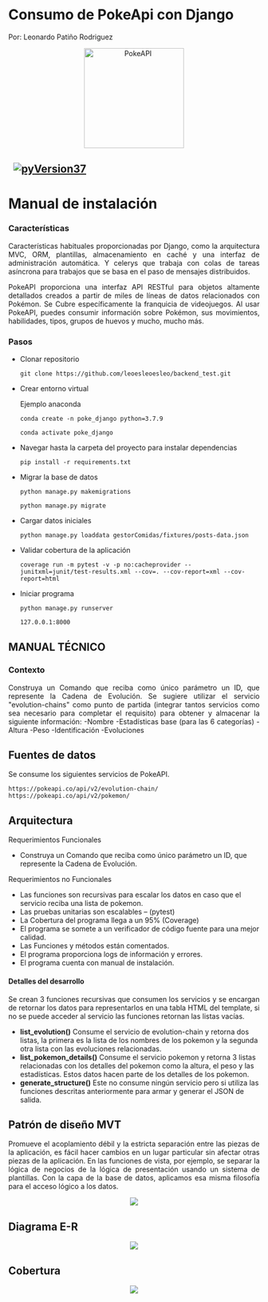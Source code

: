 #
# Consumo de PokeApi con Django
Por: Leonardo Patiño Rodriguez
<div align="center">
	<img height="200" src="https://leoesleoesleo.github.io/imagenes/django_pokeapi.png" alt="PokeAPI">
</div>  

## &nbsp; [![pyVersion37](https://img.shields.io/badge/python-3.7-blue.svg)](https://www.python.org/download/releases/3.7/)

# Manual de instalación

### Características
<p align="justify">
Características habituales proporcionadas por Django, como la arquitectura MVC, ORM, plantillas, almacenamiento en caché y una interfaz de administración automática. Y celerys que trabaja con colas de tareas asíncrona para trabajos que se basa en el paso de mensajes distribuidos.
</p>
<p align="justify">
PokeAPI proporciona una interfaz API RESTful para objetos altamente detallados creados a partir de miles de líneas de datos relacionados con Pokémon.
Se Cubre específicamente la franquicia de videojuegos. Al usar PokeAPI, puedes consumir información sobre Pokémon, sus movimientos, habilidades, tipos,
grupos de huevos y mucho, mucho más.
</p>

### Pasos

- Clonar repositorio
	```
	git clone https://github.com/leoesleoesleo/backend_test.git
	```
- Crear entorno virtual

    Ejemplo anaconda
	```
	conda create -n poke_django python=3.7.9 
	```
	```
	conda activate poke_django
	```

- Navegar hasta la carpeta del proyecto para instalar dependencias
    ```
    pip install -r requirements.txt
    ```
    
- Migrar la base de datos    
    ```
    python manage.py makemigrations
    ```
    ```
    python manage.py migrate
    ```
- Cargar datos iniciales
    ```
    python manage.py loaddata gestorComidas/fixtures/posts-data.json
    ```
    
- Validar cobertura de la aplicación  
    ```
  coverage run -m pytest -v -p no:cacheprovider --junitxml=junit/test-results.xml --cov=. --cov-report=xml --cov-report=html  
    ```    
    
- Iniciar programa
    ```
    python manage.py runserver
    ```
    ```sh
    127.0.0.1:8000
    ```

##
## MANUAL TÉCNICO

### Contexto

<p align="justify">
  Construya un Comando que reciba como único parámetro un ID, 
  que represente la Cadena de Evolución. Se sugiere utilizar el servicio 
  "evolution-chains" como punto de partida 
  (integrar tantos servicios como sea necesario para completar el requisito) 
  para obtener y almacenar la siguiente información:
  -Nombre
  -Estadísticas base (para las 6 categorías)
  -Altura
  -Peso
  -Identificación
  -Evoluciones
</p>

## Fuentes de datos

Se consume los siguientes servicios de PokeAPI.  
```
https://pokeapi.co/api/v2/evolution-chain/
https://pokeapi.co/api/v2/pokemon/
```

## Arquitectura

Requerimientos Funcionales
-	Construya un Comando que reciba como único parámetro un ID, que represente la Cadena de Evolución.

Requerimientos no Funcionales
-	Las funciones son recursivas para escalar los datos en caso que el servicio reciba una lista de pokemon.
-	Las pruebas unitarias son escalables – (pytest)
-	La Cobertura del programa llega a un 95% (Coverage)
-	El programa se somete a un verificador de código fuente para una mejor calidad. 
-	Las Funciones y métodos están comentados.
-	El programa proporciona logs de información y errores.
-	El programa cuenta con manual de instalación.

#### Detalles del desarrollo

<p align="justify">
Se crean 3 funciones recursivas que consumen los servicios y se encargan de retornar los datos para representarlos en una tabla HTML del template, si no se puede acceder al servicio las funciones retornan las listas vacías.
<ul>
	<li><strong>list_evolution()</strong> Consume el servicio de evolution-chain y retorna dos listas, la primera es la lista de los nombres 
		de los pokemon y la segunda otra lista con las evoluciones relacionadas. 
	</li>
	<li><strong>list_pokemon_details()</strong> Consume el servicio pokemon y retorna 3 listas relacionadas con los detalles del pokemon como
    la altura, el peso y las estadísticas. 
		Estos datos hacen parte de los detalles de los pokemon. 
	</li>
	<li><strong>generate_structure()</strong> Este no consume ningún servicio pero si utiliza las funciones descritas anteriormente  para
		armar y generar el JSON de salida. 
	</li>
</ul>	
</p>

## Patrón de diseño MVT

<p align="justify">
Promueve el acoplamiento débil y la estricta separación entre las piezas de la aplicación, es fácil hacer cambios en un lugar particular sin afectar otras piezas de la aplicación. En las funciones de vista, por ejemplo, se separar la lógica de negocios de la lógica de presentación usando un sistema de plantillas. Con la capa de la base de datos, aplicamos esa misma filosofía para el acceso lógico a los datos.
</p>
<p align="center">
  <a href="#"><img src="https://leoesleoesleo.github.io/imagenes/patron_dise%C3%B1o.png"></a>
</p>

## Diagrama E-R

<p align="center">
  <a href="#"><img src="https://leoesleoesleo.github.io/imagenes/diagrama_er.png"></a>
</p>

## Cobertura

<p align="center">
  <a href="#"><img src="https://leoesleoesleo.github.io/imagenes/cobertura.png"></a>
</p>
